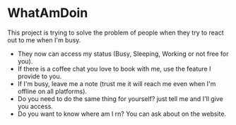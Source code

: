 # WhatAmDoin
This project is trying to solve the problem of people when they try to react out to me when I'm busy.
- They now can access my status (Busy, Sleeping, Working or not free for you).
- If there is a coffee chat you love to book with me, use the feature I provide to you.
- If I'm busy, leave me a note (trust me it will reach me even when I'm offline on all platforms).
- Do you need to do the same thing for yourself? just tell me and I'll give you access.
- Do you want to know where am I rn? You can ask about on the website.

